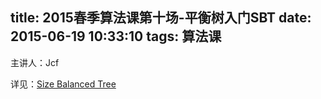 title: 2015春季算法课第十场-平衡树入门SBT
date: 2015-06-19 10:33:10
tags: 算法课
---

主讲人：Jcf

详见：[Size Balanced Tree](http://jcf94.github.io/2015/06/19/2015-06-19-sbt/)